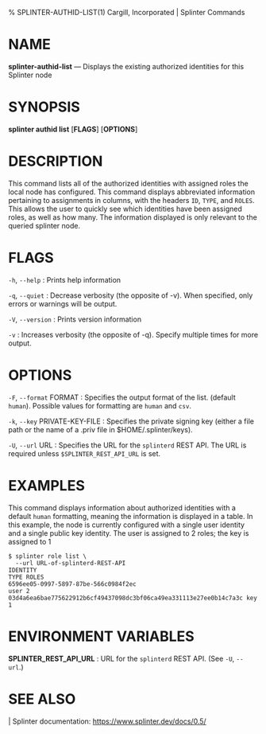% SPLINTER-AUTHID-LIST(1) Cargill, Incorporated | Splinter Commands
<!--
  Copyright 2018-2021 Cargill Incorporated
  Licensed under Creative Commons Attribution 4.0 International License
  https://creativecommons.org/licenses/by/4.0/
-->

NAME
====

**splinter-authid-list** — Displays the existing authorized identities for this
Splinter node

SYNOPSIS
========
**splinter authid list** \[**FLAGS**\] \[**OPTIONS**\]

DESCRIPTION
===========
This command lists all of the authorized identities with assigned roles the
local node has configured. This command displays abbreviated information
pertaining to assignments in columns, with the headers `ID`, `TYPE`, and
`ROLES`. This allows the user to quickly see which identities have been assigned
roles, as well as how many.  The information displayed is only relevant to the
queried splinter node.

FLAGS
=====
`-h`, `--help`
: Prints help information

`-q`, `--quiet`
: Decrease verbosity (the opposite of -v). When specified, only errors or
  warnings will be output.

`-V`, `--version`
: Prints version information

`-v`
: Increases verbosity (the opposite of -q). Specify multiple times for more
  output.

OPTIONS
=======
`-F`, `--format` FORMAT
: Specifies the output format of the list. (default `human`). Possible values
  for formatting are `human` and `csv`.

`-k`, `--key` PRIVATE-KEY-FILE
: Specifies the private signing key (either a file path or the name of a
  .priv file in $HOME/.splinter/keys).

`-U`, `--url` URL
: Specifies the URL for the `splinterd` REST API. The URL is required unless
  `$SPLINTER_REST_API_URL` is set.

EXAMPLES
========
This command displays information about authorized identities with a default
`human` formatting, meaning the information is displayed in a table.  In this
example, the node is currently configured with a single user identity and a
single public key identity. The user is assigned to 2 roles; the key is assigned
to 1

```
$ splinter role list \
  --url URL-of-splinterd-REST-API
IDENTITY                                                           TYPE ROLES
6596ee05-0997-5897-87be-566c0984f2ec                               user 2
03d4a6ea6bae775622912b6cf49437098dc3bf06ca49ea331113e27ee0b14c7a3c key  1
```

ENVIRONMENT VARIABLES
=====================
**SPLINTER_REST_API_URL**
: URL for the `splinterd` REST API. (See `-U`, `--url`.)

SEE ALSO
========
| Splinter documentation: https://www.splinter.dev/docs/0.5/
